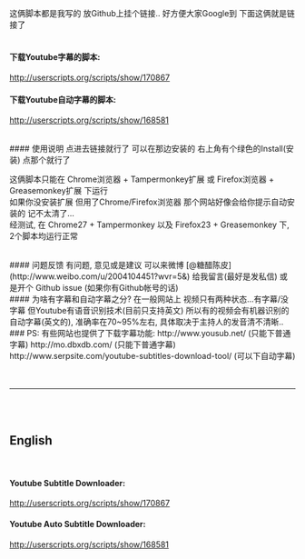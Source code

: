 这俩脚本都是我写的 放Github上挂个链接.. 好方便大家Google到 下面这俩就是链接了 
<br>
<br>

#### 下载Youtube字幕的脚本:
http://userscripts.org/scripts/show/170867  

#### 下载Youtube自动字幕的脚本:
http://userscripts.org/scripts/show/168581  


<br>
#### 使用说明
点进去链接就行了 可以在那边安装的  右上角有个绿色的Install(安装)  点那个就行了  

这俩脚本只能在 Chrome浏览器 + Tampermonkey扩展 或 Firefox浏览器 + Greasemonkey扩展 下运行  
如果你没安装扩展 但用了Chrome/Firefox浏览器 那个网站好像会给你提示自动安装的  记不太清了...  
经测试, 在 Chrome27 + Tampermonkey 以及 Firefox23 + Greasemonkey 下, 2个脚本均运行正常  


<br>
#### 问题反馈
有问题, 意见或是建议 可以来微博 [@糖醋陈皮](http://www.weibo.com/u/2004104451?wvr=5&) 给我留言(最好是发私信)  
或是开个 Github issue (如果你有Github帐号的话)  



<br>
#### 为啥有字幕和自动字幕之分?  
在一般网站上 视频只有两种状态...有字幕/没字幕  
但Youtube有语音识别技术(目前只支持英文)  
所以有的视频会有机器识别的自动字幕(英文的), 准确率在70~95%左右, 具体取决于主持人的发音清不清晰..  




<br>
### PS: 有些网站也提供了下载字幕功能:
http://www.yousub.net/  (只能下普通字幕)  
http://mo.dbxdb.com/    (只能下普通字幕)  
http://www.serpsite.com/youtube-subtitles-download-tool/  (可以下自动字幕)  
<br>





<br>
<br>

---

<br>
<br>






## English
<br>

#### Youtube Subtitle Downloader:
http://userscripts.org/scripts/show/170867  


#### Youtube Auto Subtitle Downloader:
http://userscripts.org/scripts/show/168581





<br>
<br>
